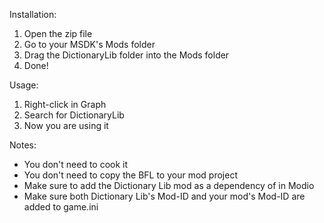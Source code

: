 Installation:
1. Open the zip file
2. Go to your MSDK's Mods folder
3. Drag the DictionaryLib folder into the Mods folder
4. Done!


Usage:
1. Right-click in Graph
2. Search for DictionaryLib
3. Now you are using it


Notes:
+ You don't need to cook it
+ You don't need to copy the BFL to your mod project
+ Make sure to add the Dictionary Lib mod as a dependency of in Modio
+ Make sure both Dictionary Lib's Mod-ID and your mod's Mod-ID are added to game.ini
